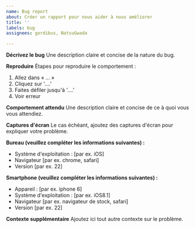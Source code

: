 ```yaml
---
name: Bug report
about: Créer un rapport pour nous aider à nous améliorer
title: ''
labels: bug
assignees: gordibus, NatsuGwada

---
```


**Décrivez le bug**
Une description claire et concise de la nature du bug.

**Reproduire**
Étapes pour reproduire le comportement :
1. Allez dans « … »
2. Cliquez sur '....'
3. Faites défiler jusqu'à '....'
4. Voir erreur

**Comportement attendu**
Une description claire et concise de ce à quoi vous vous attendiez.

**Captures d'écran**
Le cas échéant, ajoutez des captures d'écran pour expliquer votre problème.

**Bureau (veuillez compléter les informations suivantes) :**
 - Système d'exploitation : [par ex. iOS]
 - Navigateur [par ex. chrome, safari]
 - Version [par ex. 22]

**Smartphone (veuillez compléter les informations suivantes) :**
 - Appareil : [par ex. iphone 6]
 - Système d'exploitation : [par ex. iOS8.1]
 - Navigateur [par ex. navigateur de stock, safari]
 - Version [par ex. 22]

**Contexte supplémentaire**
Ajoutez ici tout autre contexte sur le problème.

